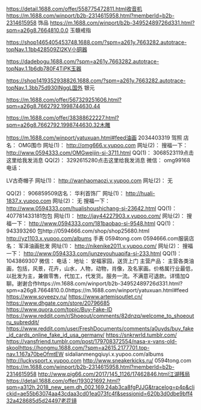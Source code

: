 https://detail.1688.com/offer/558775472811.html收音机
https://m.1688.com/winport/b2b-2314615958.html?memberId=b2b-2314615958 饰品
https://m.1688.com/winport/b2b-34952489726d331.html?spm=a26g8.7664810.0.0 玉髓戒指

https://shop1465405453748.1688.com/?spm=a261y.7663282.autotrace-topNav.1.1bb428509Zl2KV小铜器

https://dadebogu.1688.com/?spm=a261y.7663282.autotrace-topNav.1.1b6db780F4TiPK玉器

https://shop1419352938826.1688.com/?spm=a261y.7663282.autotrace-topNav.1.3bb75d930INggL国外
银元

https://m.1688.com/offer/567329251606.html?spm=a26g8.7662792.1998744630.44

https://m.1688.com/offer/38388622227.html?spm=a26g8.7662792.1998744630.32木雕

https://m.1688.com/winport/yatuxuan.html#feed油画
2034403319 驾照
店名：
OMG围巾
网址(1)：
http://omg666.v.yupoo.com
网址(2)：
搜福一下：
http://www.0594333.com/OMGweijin-si-3711.html
QQ(1)：
3068523119点击这里给我发消息
QQ(2)：
3292615280点击这里给我发消息
微信：
omg99168
电话：

LV古奇帽子
网址(1)：
http://wanhaomaozi.v.yupoo.com
网址(2)：
无


QQ(2)：
906859509店名：
华利首饰厂
网址(1)：
http://huali-1837.x.yupoo.com
网址(2)：
无
搜福一下：
http://www.0594333.com/hualishoushichang-si-23642.html
QQ(1)：
407781433181包包
网址(1)：
http://jay44227903.x.yupoo.com/
网址(2)：
搜福一下：
http://www.0594333.com/181baobao-si-9548.html
QQ(1)：
943393260
包http://0594666.com/shop/shop25680.html
http://yz1103.x.yupoo.com/albums
手表
0594tong.com
0594666.com服装店名： 军泽油画批发
网址(1)： http://nikenike2011.v.yupoo.com/ 
网址(2)：
搜福一下： http://www.0594333.com/junzeyouhuapifa-si-233.html 
QQ(1)： 1043869307
微信：
电话：
地址： 安福家园，送货上门
主营产品： 主营各类油画，包括，风景，花卉，山水，人物，动物，肖像，及名家画。价格属行业最低，以批发为主，兼做零售，代加工，代发货。服务一流。不满意可退款。详情加Q聊。谢谢合作https://m.1688.com/winport/b2b-34952489726d331.html?spm=a26g8.7664810.0.0https://m.1688.com/winport/yatuxuan.html#feed
https://www.soyeezy.ru/
https://www.artemisoutlet.cn/
https://www.dhgate.com/store/20796685
https://www.quora.com/topic/Buy-Fake-ID
https://www.reddit.com/r/Shoeout/comments/82dnzq/welcome_to_shoeoutru_subreddit/
https://www.reddit.com/user/FreshDocuments/comments/a0uyds/buy_fake_id_cards_online_fake_id_usa_germany/
https://snkrwrld.tumblr.com/
https://vansfriend.tumblr.com/post/179708372554/nasa-x-vans-old-skoolhttps://hongmu.1688.com/?spm=a2615.2177701.top-nav.1.167a70beOfmtEW
sidalianmengqiuyi.x.yupoo.com/albums
http://luckysport.x.yupoo.com
http://www.sneakerkicks.ru/
0594tong.com
https://m.1688.com/winport/b2b-2314615958.html?memberId=b2b-2314615958
http://www.pig66.com/2017/145_1126/17462846.html江湖残局
https://detail.1688.com/offer/193021692.html?spm=a312h.2018_new_sem.dh_002.169.24ab3ca8fgPJJG&tracelog=p4p&clickid=ae55b63074aa43cdaa3cd01ea073fc4f&sessionid=620b3d0dbe9bff432a428685d5d24497老花镜
